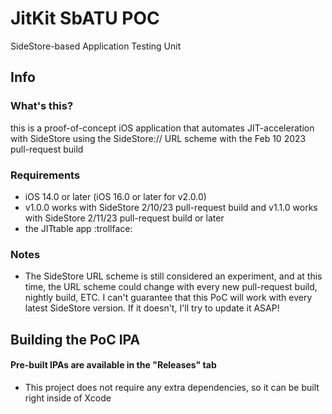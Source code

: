 # JitKit SbATU POC
SideStore-based Application Testing Unit

## Info
### What's this?

this is a proof-of-concept iOS application that automates JIT-acceleration with SideStore using the SideStore:// URL scheme with the Feb 10 2023 pull-request build

### Requirements

- iOS 14.0 or later (iOS 16.0 or later for v2.0.0)
- v1.0.0 works with SideStore 2/10/23 pull-request build and v1.1.0 works with SideStore 2/11/23 pull-request build or later
- the JITtable app :trollface:

### Notes

- The SideStore URL scheme is still considered an experiment, and at this time, the URL scheme could change with every new pull-request build, nightly build, ETC. I can't guarantee that this PoC will work with every latest SideStore version. If it doesn't, I'll try to update it ASAP!

## Building the PoC IPA
#### Pre-built IPAs are available in the "Releases" tab
- This project does not require any extra dependencies, so it can be built right inside of Xcode
